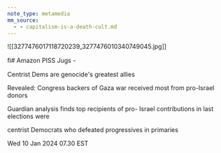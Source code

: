 ```yaml
---
note_type: metamedia
mm_source:
  - - capitalism-is-a-death-cult.md
---
```


![[3277476017118720239_3277476010340749045.jpg]]

ﬁ# Amazon PISS Jugs -

Centrist Dems are genocide's greatest allies

Revealed: Congress backers of
Gaza war received most from
pro-Israel donors

Guardian analysis finds top recipients of pro-
Israel contributions in last elections were

centrist Democrats who defeated progressives
in primaries

Wed 10 Jan 2024 07.30 EST


